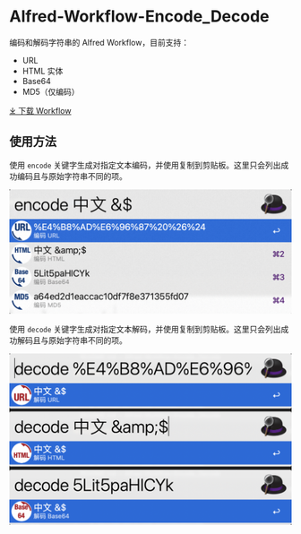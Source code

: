 # Alfred-Workflow-Encode_Decode

编码和解码字符串的 Alfred Workflow，目前支持：

- URL
- HTML 实体
- Base64
- MD5（仅编码）

[⤓ 下载 Workflow](https://github.com/CYJB/Alfred-Workflow-Encode_Decode/releases/latest/download/encode_decode.alfredworkflow)

## 使用方法

使用 `encode` 关键字生成对指定文本编码，并使用复制到剪贴板。这里只会列出成功编码且与原始字符串不同的项。

![Alfred workflow encode](images/encode.png)

使用 `decode` 关键字生成对指定文本解码，并使用复制到剪贴板。这里只会列出成功解码且与原始字符串不同的项。

![Alfred workflow decode](images/decode.png)

